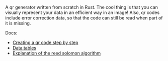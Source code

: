 A qr generator written from scratch in Rust.
The cool thing is that you can visually represent your data
in an efficient way in an image! Also, qr codes include error
correction data, so that the code can still be read when part of it
is missing.

Docs:
- [Creating a qr code step by step](https://www.nayuki.io/page/creating-a-qr-code-step-by-step)
- [Data tables](https://pythonhosted.org/PyQRCode/tables.html)
- [Explanation of the reed solomon algorithm](https://matchadesign.com/blog/qr-code-demystified-part-4/)